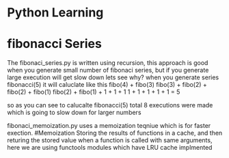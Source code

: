 # Python Learning
# fibonacci Series
The fibonaci_series.py is written using recursion, this approach is good when you 
generate small number of fibonaci series, but if you generate large execution will
get slow down lets see why?
when you generate series    fibonacci(5) it will caluclate like this
                   fibo(4)       +          fibo(3)
             fibo(3)  +  fibo(2) +  fibo(2) + fibo(1)
    fibo(2) + fibo(1) +   1      +   1      +  1
      1     +  1      +   1      +   1      +  1 = 5

so as you can see to calucalte fibonacci(5) total 8 executions were made which is
going to slow down for larger numbers

fibonaci_memoization.py uses a memoization teqniue which is for faster exection.
#Memoization
Storing the results of functions in a cache, and then returing the stored value
when a function is called with same arguments, here we are using functools modules
which have LRU cache implmented
